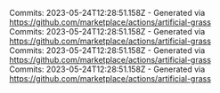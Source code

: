 Commits: 2023-05-24T12:28:51.158Z - Generated via https://github.com/marketplace/actions/artificial-grass
<br>
Commits: 2023-05-24T12:28:51.158Z - Generated via https://github.com/marketplace/actions/artificial-grass
<br>
Commits: 2023-05-24T12:28:51.158Z - Generated via https://github.com/marketplace/actions/artificial-grass
<br>
Commits: 2023-05-24T12:28:51.158Z - Generated via https://github.com/marketplace/actions/artificial-grass
<br>
